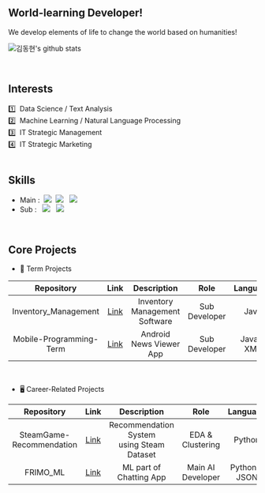 ## World-learning Developer!
We develop elements of life to change the world based on humanities!
<br>

![김동현's github stats](https://github-readme-stats.vercel.app/api?username=eastlighting1&show_icons=true)

<br>

## Interests
1️⃣ &nbsp;Data Science / Text Analysis <br>
2️⃣ &nbsp;Machine Learning / Natural Language Processing <br>
3️⃣ &nbsp;IT Strategic Management <br>
4️⃣ &nbsp;IT Strategic Marketing <br>
<br>
<!-- https://github.com/anuraghazra/github-readme-stats/blob/master/docs/readme_kr.md --> 

## Skills
* Main :&nbsp;&nbsp;<img src="https://img.shields.io/badge/C-909090?style=flat&logo=C&logoColor=#A8B9CC"/> &nbsp;<img src="https://img.shields.io/badge/python-909090?style=flat&logo=python&logoColor=#3776AB"/> &nbsp; <img src="https://img.shields.io/badge/PyTorch-909090?style=flat&logo=PyTorch&logoColor=#EE4C2C"/>
* Sub : &nbsp;&nbsp;<img src="https://img.shields.io/badge/PySpark-909090?style=flat&logo=Apache Spark&logoColor=#E25A1C"/> &nbsp; <img src="https://img.shields.io/badge/Android-909090?style=flat&logo=Android&logoColor=#3DDC84"/>
<br>

## Core Projects
* 📕 Term Projects

| Repository | Link | Description | Role | Language |
| :---: | :---: | :---: | :---: | :---: |
| Inventory_Management | [Link](https://github.com/21S1-JAVA-Team5/Inventory_Management) | Inventory Management Software | Sub Developer | Java |
| Mobile-Programming-Term | [Link](https://github.com/xornjswldh/Mobile-Programming-Term) | Android News Viewer App | Sub Developer | Java & XML |

<br>

* 🖥️ Career-Related Projects

| Repository | Link | Description | Role | Language |
| :---: | :---: | :---: | :---: | :---: |
| SteamGame-Recommendation | [Link](https://github.com/twoone17/SteamGame-Recommendation) | Recommendation System <br> using Steam Dataset | EDA & Clustering |  Python |
| FRIMO_ML | [Link](https://github.com/Friend-for-Modern-people/FRIMO_ML) | ML part of Chatting App | Main AI Developer | Python & JSON |

<br>

<!--
**eastlighting1/eastlighting1** is a ✨ _special_ ✨ repository because its `README.md` (this file) appears on your GitHub profile.

Here are some ideas to get you started:

- 🔭 I’m currently working on ...
- 🌱 I’m currently learning ...
- 👯 I’m looking to collaborate on ...
- 🤔 I’m looking for help with ...
- 💬 Ask me about ...
- 📫 How to reach me: ...
- 😄 Pronouns: ...
- ⚡ Fun fact: ...
-->
